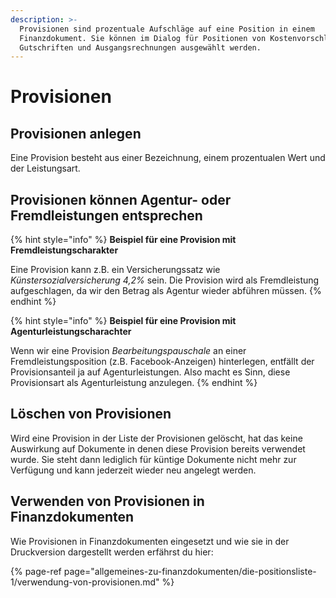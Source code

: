 ```yaml
---
description: >-
  Provisionen sind prozentuale Aufschläge auf eine Position in einem
  Finanzdokument. Sie können im Dialog für Positionen von Kostenvorschlägen,
  Gutschriften und Ausgangsrechnungen ausgewählt werden.
---
```


# Provisionen

## Provisionen anlegen

Eine Provision besteht aus einer Bezeichnung, einem prozentualen Wert und der Leistungsart.

## Provisionen können Agentur- oder Fremdleistungen entsprechen

{% hint style="info" %}
**Beispiel für eine Provision mit Fremdleistungscharakter**

Eine Provision kann z.B. ein Versicherungssatz wie _Künstersozialversicherung 4,2%_ sein. Die Provision wird als Fremdleistung aufgeschlagen, da wir den Betrag als Agentur wieder abführen müssen.
{% endhint %}

{% hint style="info" %}
**Beispiel für eine Provision mit Agenturleistungscharachter**

Wenn wir eine Provision _Bearbeitungspauschale_ an einer Fremdleistungsposition \(z.B. Facebook-Anzeigen\) hinterlegen, entfällt der Provisionsanteil ja auf Agenturleistungen. Also macht es Sinn, diese Provisionsart als Agenturleistung anzulegen.
{% endhint %}

## Löschen von Provisionen

Wird eine Provision in der Liste der Provisionen gelöscht, hat das keine Auswirkung auf Dokumente in denen diese Provision bereits verwendet wurde. Sie steht dann lediglich für küntige Dokumente nicht mehr zur Verfügung und kann jederzeit wieder neu angelegt werden.

## Verwenden von Provisionen in Finanzdokumenten

Wie Provisionen in Finanzdokumenten eingesetzt und wie sie in der Druckversion dargestellt werden erfährst du hier:

{% page-ref page="allgemeines-zu-finanzdokumenten/die-positionsliste-1/verwendung-von-provisionen.md" %}

